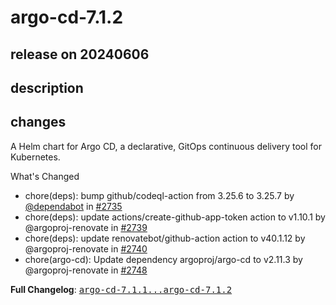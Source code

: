 # argo-cd-7.1.2

## release on 20240606

## description

## changes

A Helm chart for Argo CD, a declarative, GitOps continuous delivery tool for Kubernetes.

What's Changed

* chore(deps): bump github/codeql-action from 3.25.6 to 3.25.7 by <a class="user-mention notranslate" data-hovercard-type="organization" data-hovercard-url="/orgs/dependabot/hovercard" data-octo-click="hovercard-link-click" data-octo-dimensions="link_type:self" href="https://github.com/dependabot">@dependabot</a> in <a class="issue-link js-issue-link" data-error-text="Failed to load title" data-id="2329029869" data-permission-text="Title is private" data-url="https://github.com/argoproj/argo-helm/issues/2735" data-hovercard-type="pull_request" data-hovercard-url="/argoproj/argo-helm/pull/2735/hovercard" href="https://github.com/argoproj/argo-helm/pull/2735">#2735</a>
* chore(deps): update actions/create-github-app-token action to v1.10.1 by @argoproj-renovate in <a class="issue-link js-issue-link" data-error-text="Failed to load title" data-id="2330192328" data-permission-text="Title is private" data-url="https://github.com/argoproj/argo-helm/issues/2739" data-hovercard-type="pull_request" data-hovercard-url="/argoproj/argo-helm/pull/2739/hovercard" href="https://github.com/argoproj/argo-helm/pull/2739">#2739</a>
* chore(deps): update renovatebot/github-action action to v40.1.12 by @argoproj-renovate in <a class="issue-link js-issue-link" data-error-text="Failed to load title" data-id="2330270037" data-permission-text="Title is private" data-url="https://github.com/argoproj/argo-helm/issues/2740" data-hovercard-type="pull_request" data-hovercard-url="/argoproj/argo-helm/pull/2740/hovercard" href="https://github.com/argoproj/argo-helm/pull/2740">#2740</a>
* chore(argo-cd): Update dependency argoproj/argo-cd to v2.11.3 by @argoproj-renovate in <a class="issue-link js-issue-link" data-error-text="Failed to load title" data-id="2337887673" data-permission-text="Title is private" data-url="https://github.com/argoproj/argo-helm/issues/2748" data-hovercard-type="pull_request" data-hovercard-url="/argoproj/argo-helm/pull/2748/hovercard" href="https://github.com/argoproj/argo-helm/pull/2748">#2748</a>

<strong>Full Changelog</strong>: <a class="commit-link" href="https://github.com/argoproj/argo-helm/compare/argo-cd-7.1.1...argo-cd-7.1.2"><tt>argo-cd-7.1.1...argo-cd-7.1.2</tt></a>

